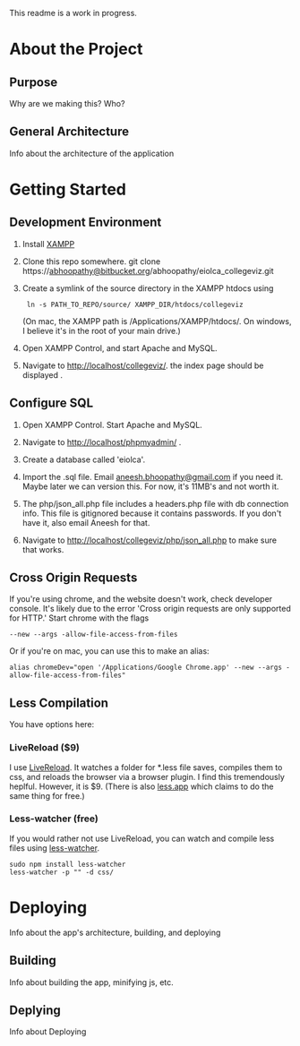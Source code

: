 This readme is a work in progress.

# About the Project

## Purpose
Why are we making this? Who?

## General Architecture
Info about the architecture of the application

# Getting Started

## Development Environment

1. Install [XAMPP](http://www.apachefriends.org/en/xampp.html)

2. Clone this repo somewhere.
        git clone https://abhoopathy@bitbucket.org/abhoopathy/eiolca_collegeviz.git

3. Create a symlink of the source directory in the XAMPP htdocs using

        ln -s PATH_TO_REPO/source/ XAMPP_DIR/htdocs/collegeviz

    (On mac, the XAMPP path is /Applications/XAMPP/htdocs/. On windows, I believe it's in the root of your main drive.)

4. Open XAMPP Control, and start Apache and MySQL.

5. Navigate to [http://localhost/collegeviz/](http://localhost/collegeviz/). the index page should be
   displayed .

## Configure SQL

1. Open XAMPP Control. Start Apache and MySQL.

2. Navigate to [http://localhost/phpmyadmin/](http://localhost/phpmyadmin/) .

3. Create a database called 'eiolca'.

4. Import the .sql file. Email
[aneesh.bhoopathy@gmail.com](mailto:aneesh.bhoopathy@gmail.com) if
you need it. Maybe later we can version this. For now, it's 11MB's and
not worth it.

5. The php/json_all.php file includes a headers.php file with db
connection info. This file is gitignored because it contains
passwords. If you don't have it, also email Aneesh for that.

6. Navigate to [http://localhost/collegeviz/php/json_all.php](http://localhost/collegeviz/php/json_all.php) to make
   sure that works.

## Cross Origin Requests
If you're using chrome, and the website doesn't work, check developer console. It's likely due to the error 'Cross origin requests
are only supported for HTTP.' Start chrome with the flags

    --new --args -allow-file-access-from-files

Or if you're on mac, you can use this to make an alias:

    alias chromeDev="open '/Applications/Google Chrome.app' --new --args -allow-file-access-from-files"


## Less Compilation
You have options here:
### LiveReload ($9)
 I use [LiveReload](http://livereload.com/). It watches a folder for
*.less file saves, compiles them to css, and reloads the browser via a
browser plugin. I find this tremendously heplful. However, it is $9.
(There is also [less.app](http://incident57.com/less/) which claims to
do the same thing for free.)

### Less-watcher (free)
If you would rather not use LiveReload, you can watch and compile less
files using [less-watcher](https://github.com/Doist/less-watcher).

    sudo npm install less-watcher
    less-watcher -p "" -d css/

# Deploying
Info about the app's architecture, building, and deploying

## Building
Info about building the app, minifying js, etc.

## Deplying
Info about Deploying

